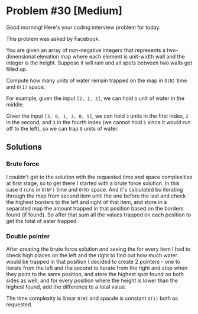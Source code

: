 # Problem #30 [Medium]  

Good morning! Here's your coding interview problem for today.  

This problem was asked by Facebook.  

You are given an array of non-negative integers that represents a two-dimensional elevation map where each element is unit-width wall and the integer is the height. Suppose it will rain and all spots between two walls get filled up.  

Compute how many units of water remain trapped on the map in `O(N)` time and `O(1)` space.  

For example, given the input `[2, 1, 2]`, we can hold `1` unit of water in the middle.  

Given the input `[3, 0, 1, 3, 0, 5]`, we can hold `3` units in the first index, `2` in the second, and `3` in the fourth index (we cannot hold `5` since it would run off to the left), so we can trap `8` units of water.  

## Solutions  

### Brute force  

I couldn't get to the solution with the requested time and space complexities at first stage, so to get there I started with a brute force solution. In this case it runs in `O(N²)` time and `O(N)` space. And it's calculated bu iterating through the map from second item until the one before the last and check the highest borders to the left and right of that item, and store in a separated map the amount trapped in that position based on the borders found (if found). So after that sum all the values trapped on each position to get the total of eater trapped.  

### Double pointer

After creating the brute force solution and seeing the for every item I had to check high places on the left and the right to find out how much water would be trapped in that position I decided to create 2 pointers - one to iterate from the left and the second to iterate from the right and stop when they point to the same position, and store the highest spot found on both sides as well, and for every position where the height is lower than the highest found, add the difference to a total value.  

The time complexity is linear `O(N)` and spacde is constant `O(1)` both as requested.  
